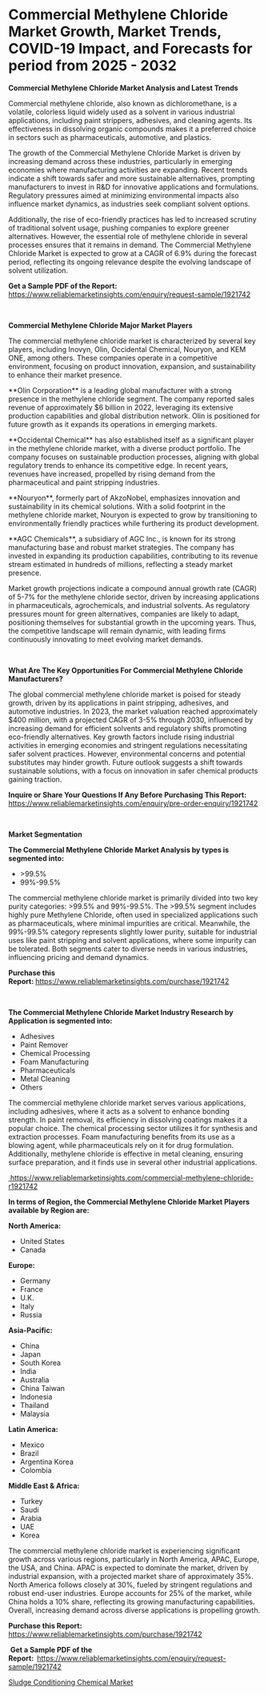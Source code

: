 <p><h1>Commercial Methylene Chloride Market Growth, Market Trends, COVID-19 Impact, and Forecasts for period from 2025 - 2032</h1></p><p><strong>Commercial Methylene Chloride Market Analysis and Latest Trends</strong></p>
<p><p>Commercial methylene chloride, also known as dichloromethane, is a volatile, colorless liquid widely used as a solvent in various industrial applications, including paint strippers, adhesives, and cleaning agents. Its effectiveness in dissolving organic compounds makes it a preferred choice in sectors such as pharmaceuticals, automotive, and plastics.</p><p>The growth of the Commercial Methylene Chloride Market is driven by increasing demand across these industries, particularly in emerging economies where manufacturing activities are expanding. Recent trends indicate a shift towards safer and more sustainable alternatives, prompting manufacturers to invest in R&D for innovative applications and formulations. Regulatory pressures aimed at minimizing environmental impacts also influence market dynamics, as industries seek compliant solvent options.</p><p>Additionally, the rise of eco-friendly practices has led to increased scrutiny of traditional solvent usage, pushing companies to explore greener alternatives. However, the essential role of methylene chloride in several processes ensures that it remains in demand. The Commercial Methylene Chloride Market is expected to grow at a CAGR of 6.9% during the forecast period, reflecting its ongoing relevance despite the evolving landscape of solvent utilization.</p></p>
<p><strong>Get a Sample PDF of the Report:&nbsp;</strong> <a href="https://www.reliablemarketinsights.com/enquiry/request-sample/1921742?utm_campaign=3286&utm_medium=2&utm_source=Github&utm_content=ia&utm_term=03042025&utm_id=commercial-methylene-chloride">https://www.reliablemarketinsights.com/enquiry/request-sample/1921742</a></p>
<p>&nbsp;</p>
<p><strong>Commercial Methylene Chloride Major Market Players</strong></p>
<p><p>The commercial methylene chloride market is characterized by several key players, including Inovyn, Olin, Occidental Chemical, Nouryon, and KEM ONE, among others. These companies operate in a competitive environment, focusing on product innovation, expansion, and sustainability to enhance their market presence.</p><p>**Olin Corporation** is a leading global manufacturer with a strong presence in the methylene chloride segment. The company reported sales revenue of approximately $6 billion in 2022, leveraging its extensive production capabilities and global distribution network. Olin is positioned for future growth as it expands its operations in emerging markets.</p><p>**Occidental Chemical** has also established itself as a significant player in the methylene chloride market, with a diverse product portfolio. The company focuses on sustainable production processes, aligning with global regulatory trends to enhance its competitive edge. In recent years, revenues have increased, propelled by rising demand from the pharmaceutical and paint stripping industries.</p><p>**Nouryon**, formerly part of AkzoNobel, emphasizes innovation and sustainability in its chemical solutions. With a solid footprint in the methylene chloride market, Nouryon is expected to grow by transitioning to environmentally friendly practices while furthering its product development.</p><p>**AGC Chemicals**, a subsidiary of AGC Inc., is known for its strong manufacturing base and robust market strategies. The company has invested in expanding its production capabilities, contributing to its revenue stream estimated in hundreds of millions, reflecting a steady market presence.</p><p>Market growth projections indicate a compound annual growth rate (CAGR) of 5-7% for the methylene chloride sector, driven by increasing applications in pharmaceuticals, agrochemicals, and industrial solvents. As regulatory pressures mount for green alternatives, companies are likely to adapt, positioning themselves for substantial growth in the upcoming years. Thus, the competitive landscape will remain dynamic, with leading firms continuously innovating to meet evolving market demands.</p></p>
<p>&nbsp;</p>
<p><strong>What Are The Key Opportunities For Commercial Methylene Chloride Manufacturers?</strong></p>
<p><p>The global commercial methylene chloride market is poised for steady growth, driven by its applications in paint stripping, adhesives, and automotive industries. In 2023, the market valuation reached approximately $400 million, with a projected CAGR of 3-5% through 2030, influenced by increasing demand for efficient solvents and regulatory shifts promoting eco-friendly alternatives. Key growth factors include rising industrial activities in emerging economies and stringent regulations necessitating safer solvent practices. However, environmental concerns and potential substitutes may hinder growth. Future outlook suggests a shift towards sustainable solutions, with a focus on innovation in safer chemical products gaining traction.</p></p>
<p><strong>Inquire or Share Your Questions If Any Before Purchasing This Report:</strong> <a href="https://www.reliablemarketinsights.com/enquiry/pre-order-enquiry/1921742?utm_campaign=3286&utm_medium=2&utm_source=Github&utm_content=ia&utm_term=03042025&utm_id=commercial-methylene-chloride">https://www.reliablemarketinsights.com/enquiry/pre-order-enquiry/1921742</a></p>
<p>&nbsp;</p>
<p><strong>Market Segmentation</strong></p>
<p><strong>The Commercial Methylene Chloride Market Analysis by types is segmented into:</strong></p>
<p><ul><li>>99.5%</li><li>99%-99.5%</li></ul></p>
<p><p>The commercial methylene chloride market is primarily divided into two key purity categories: >99.5% and 99%-99.5%. The >99.5% segment includes highly pure Methylene Chloride, often used in specialized applications such as pharmaceuticals, where minimal impurities are critical. Meanwhile, the 99%-99.5% category represents slightly lower purity, suitable for industrial uses like paint stripping and solvent applications, where some impurity can be tolerated. Both segments cater to diverse needs in various industries, influencing pricing and demand dynamics.</p></p>
<p><strong>Purchase this Report:&nbsp;</strong><a href="https://www.reliablemarketinsights.com/purchase/1921742?utm_campaign=3286&utm_medium=2&utm_source=Github&utm_content=ia&utm_term=03042025&utm_id=commercial-methylene-chloride">https://www.reliablemarketinsights.com/purchase/1921742</a></p>
<p>&nbsp;</p>
<p><strong>The Commercial Methylene Chloride Market Industry Research by Application is segmented into:</strong></p>
<p><ul><li>Adhesives</li><li>Paint Remover</li><li>Chemical Processing</li><li>Foam Manufacturing</li><li>Pharmaceuticals</li><li>Metal Cleaning</li><li>Others</li></ul></p>
<p><p>The commercial methylene chloride market serves various applications, including adhesives, where it acts as a solvent to enhance bonding strength. In paint removal, its efficiency in dissolving coatings makes it a popular choice. The chemical processing sector utilizes it for synthesis and extraction processes. Foam manufacturing benefits from its use as a blowing agent, while pharmaceuticals rely on it for drug formulation. Additionally, methylene chloride is effective in metal cleaning, ensuring surface preparation, and it finds use in several other industrial applications.</p></p>
<p><a href="https://www.reliablemarketinsights.com/commercial-methylene-chloride-r1921742?utm_campaign=3286&utm_medium=2&utm_source=Github&utm_content=ia&utm_term=03042025&utm_id=commercial-methylene-chloride">&nbsp;https://www.reliablemarketinsights.com/commercial-methylene-chloride-r1921742</a></p>
<p><strong>In terms of Region, the Commercial Methylene Chloride Market Players available by Region are:</strong></p>
<p>
    <p> <strong> North America: </strong>
        <ul>
            <li>United States</li>
            <li>Canada</li>
        </ul>
        </p> 
    <p> <strong> Europe: </strong>
        <ul>
            <li>Germany</li>
            <li>France</li>
            <li>U.K.</li>
            <li>Italy</li>
            <li>Russia</li>
        </ul>
        </p> 
    <p> <strong> Asia-Pacific: </strong>
        <ul>
            <li>China</li>
            <li>Japan</li>
            <li>South Korea</li>
            <li>India</li>
            <li>Australia</li>
            <li>China Taiwan</li>
            <li>Indonesia</li>
            <li>Thailand</li>
            <li>Malaysia</li>
        </ul>
        </p> 
    <p> <strong> Latin America: </strong>
        <ul>
            <li>Mexico</li>
            <li>Brazil</li>
            <li>Argentina Korea</li>
            <li>Colombia</li>
        </ul>
        </p> 
    <p> <strong> Middle East & Africa: </strong>
        <ul>
            <li>Turkey</li>
            <li>Saudi</li>
            <li>Arabia</li>
            <li>UAE</li>
            <li>Korea</li>
        </ul>
    </p>
    </p>
<p><p>The commercial methylene chloride market is experiencing significant growth across various regions, particularly in North America, APAC, Europe, the USA, and China. APAC is expected to dominate the market, driven by industrial expansion, with a projected market share of approximately 35%. North America follows closely at 30%, fueled by stringent regulations and robust end-user industries. Europe accounts for 25% of the market, while China holds a 10% share, reflecting its growing manufacturing capabilities. Overall, increasing demand across diverse applications is propelling growth.</p></p>
<p><strong>Purchase this Report: </strong><a href="https://www.reliablemarketinsights.com/purchase/1921742?utm_campaign=3286&utm_medium=2&utm_source=Github&utm_content=ia&utm_term=03042025&utm_id=commercial-methylene-chloride">https://www.reliablemarketinsights.com/purchase/1921742</a></p>
<p>&nbsp;<strong>Get a Sample PDF of the Report:&nbsp;&nbsp;</strong><a href="https://www.reliablemarketinsights.com/enquiry/request-sample/1921742?utm_campaign=3286&utm_medium=2&utm_source=Github&utm_content=ia&utm_term=03042025&utm_id=commercial-methylene-chloride">https://www.reliablemarketinsights.com/enquiry/request-sample/1921742</a></p>
<p><strong></strong></p>
<p><p><a href="https://github.com/memorirummy/Market-Research-Report-List-1/blob/main/sludge-conditioning-chemical-market.md?utm_campaign=3286&utm_medium=2&utm_source=Github&utm_content=ia&utm_term=03042025&utm_id=commercial-methylene-chloride">Sludge Conditioning Chemical Market</a></p></p>